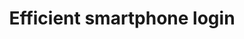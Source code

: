 ---
category: Honest user stories
extra:
  background:
  - '`scrypt` is designed to consume a lot of resources, so that bruteforcing is expensive
    (impossible)'
  - 'Comment [Cryptpad is blank on mobile #266](https://github.com/xwiki-labs/cryptpad/issues/266#issuecomment-411040206)'
  - People probably have regularly a computer besides their phone. They could therefore
    do the key derivation on the computer and then transfer the derived value to their
    phone via a code. As long as they do not log-out, they can always read the content.
  - 'Risk: users get confused with this QR code and share it mistakenly with an attacker,
    the only way to redeem is to change the password'
goal: I can bypass the slow and battery-consuming key derivation process that happens
  at login
title: Efficient smartphone login
what: generate a short-lived QR code to authenticate my secondary devices
who: mobile device user
---